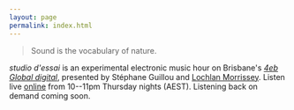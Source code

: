 ```yaml
---
layout: page
permalink: index.html
---
```


> Sound is the vocabulary of nature.

_studio d'essai_ is an experimental electronic music hour on Brisbane's 
_<a href="http://4eb.org.au/global">4eb Global digital</a>_, presented by
Stéphane Guillou and [Lochlan Morrissey](http://sghignazzo.org). Listen live
[online](http://4eb.org.au/listen)
from 10--11pm Thursday nights (AEST).
Listening back on demand coming soon.
